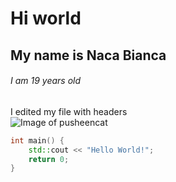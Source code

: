 # Hi world
## My name is Naca Bianca
###### I am 19 years old



I edited my file with headers 
<br />
![Image of pusheencat](https://octodex.github.com/pusheencat/)

``` c++
int main() {
    std::cout << "Hello World!";
    return 0;
}
```
